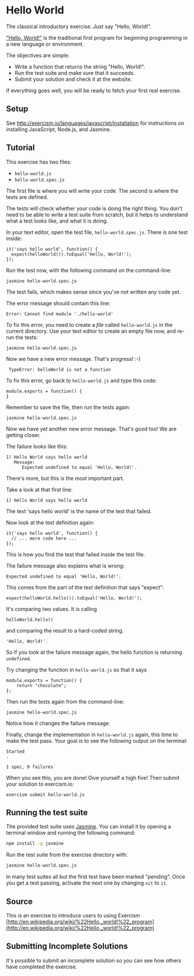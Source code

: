# Hello World

The classical introductory exercise. Just say "Hello, World!".

["Hello, World!"](http://en.wikipedia.org/wiki/%22Hello,_world!%22_program) is
the traditional first program for beginning programming in a new language
or environment.

The objectives are simple:

- Write a function that returns the string "Hello, World!".
- Run the test suite and make sure that it succeeds.
- Submit your solution and check it at the website.

If everything goes well, you will be ready to fetch your first real exercise.

## Setup

See http://exercism.io/languages/javascript/installation for instructions on installing JavaScript, Node.js, and Jasmine.

## Tutorial

This exercise has two files:

- `hello-world.js`
- `hello-world.spec.js`

The first file is where you will write your code.
The second is where the tests are defined.

The tests will check whether your code is doing the right thing.
You don't need to be able to write a test suite from scratch,
but it helps to understand what a test looks like, and what
it is doing.

In your text editor, open the test file, `hello-world.spec.js`.
There is one test inside:

    it('says hello world', function() {
      expect(helloWorld()).toEqual('Hello, World!');
    });

Run the test now, with the following command on the command-line:

    jasmine hello-world.spec.js

The test fails, which makes sense since you've not written any code yet.

The error message should contain this line:

    Error: Cannot find module './hello-world'

To fix this error, you need to create a *file* called `hello-world.js` in the current directory. Use your text editor to create an empty file now, and re-run the tests:

    jasmine hello-world.spec.js

Now we have a new error message. That's progress! :-)

     TypeError: helloWorld is not a function

To fix this error, go back to `hello-world.js` and type this code:

    module.exports = function() {
    }

Remember to save the file, then run the tests again:

    jasmine hello-world.spec.js

Now we have yet another new error message. That's good too! We are getting closer.

The failure looks like this:

    1) Hello World says hello world 
       Message:
          Expected undefined to equal 'Hello, World!'.

There's more, but this is the most important part.

Take a look at that first line:

    1) Hello World says hello world 

The text 'says hello world' is the name of the test that failed.

Now look at the test definition again:

    it('says hello world', function() {
      // ... more code here ...
    });

This is how you find the test that failed inside the test file.

The failure message also explains what is wrong:

    Expected undefined to equal 'Hello, World!'.

This comes from the part of the test definition that says "expect":

    expect(helloWorld.hello()).toEqual('Hello, World!');

It's comparing two values. It is calling

    helloWorld.hello()

and comparing the result to a hard-coded string.

    'Hello, World!'.

So if you look at the failure message again, the hello function
is returning `undefined`.

Try changing the function in `hello-world.js` so that it says

    module.exports = function() {
        return "chocolate";
    };

Then run the tests again from the command-line:

    jasmine hello-world.spec.js

Notice how it changes the failure message.

Finally, change the implementation in `hello-world.js` again, this time to make the test pass. Your goal is to see the following output on the terminal:

    Started
    .

    1 spec, 0 failures

When you see this, you are done! Give yourself a high five! Then submit your solution to exercism.io:

    exercism submit hello-world.js

## Running the test suite

The provided test suite uses [Jasmine](https://jasmine.github.io/).
You can install it by opening a terminal window and running the
following command:

```sh
npm install -g jasmine
```

Run the test suite from the exercise directory with:

```sh
jasmine hello-world.spec.js
```

In many test suites all but the first test have been marked "pending".
Once you get a test passing, activate the next one by changing `xit` to `it`.

## Source

This is an exercise to introduce users to using Exercism [http://en.wikipedia.org/wiki/%22Hello,_world!%22_program](http://en.wikipedia.org/wiki/%22Hello,_world!%22_program)

## Submitting Incomplete Solutions

It's possible to submit an incomplete solution so you can see how others have completed the exercise.
